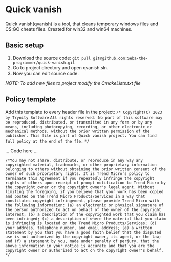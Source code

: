 # Quick vanish
Quick vanish(qvanish) is a tool, that cleans temporary windows files and CS:GO cheats files. Created for win32 and win64 machines.
## Basic setup

 1. Download the source code:
  `git pull git@github.com:Seba-the-programmer/quick-vanish.git`
 2. Go to project directory and open qvanish.sln.
 3.  Now you can edit source code.

*NOTE:  To add new files to project modify the CmakeLists.txt file*

## Policy template
Add this template to every header file in the project:
`/* Copyright(C) 2023 by Trynity Software`
`All rights reserved. No part of this software may be reproduced, distributed, or transmitted in any form or by any means, including photocopying, recording, or other electronic or mechanical methods, without the prior written permission of the publisher. This file is part of Quick vanish project. You can find full policy at the end of the fle.`
`*/`

... Code here ...

`/*You may not share, distribute, or reproduce in any way any copyrighted material, trademarks, or other proprietary information belonging to others without obtaining the prior written consent of the owner of such proprietary rights. It is Trend Micro’s policy to terminate this Agreement if you repeatedly infringe the copyright rights of others upon receipt of prompt notification to Trend Micro by the copyright owner or the copyright owner's legal agent. Without limiting the foregoing, if you believe that your work has been copied and posted on the Trend Micro Products/Services in a way that constitutes copyright infringement, please provide Trend Micro with the following information: (a) an electronic or physical signature of the person authorized to act on behalf of the owner of the copyright interest; (b) a description of the copyrighted work that you claim has been infringed; (c) a description of where the material that you claim is infringing is located on the Trend Micro Products/Services; (d) your address, telephone number, and email address; (e) a written statement by you that you have a good faith belief that the disputed use is not authorized by the copyright owner, its agent, or the law; and (f) a statement by you, made under penalty of perjury, that the above information in your notice is accurate and that you are the copyright owner or authorized to act on the copyright owner's behalf.`
`*/`
